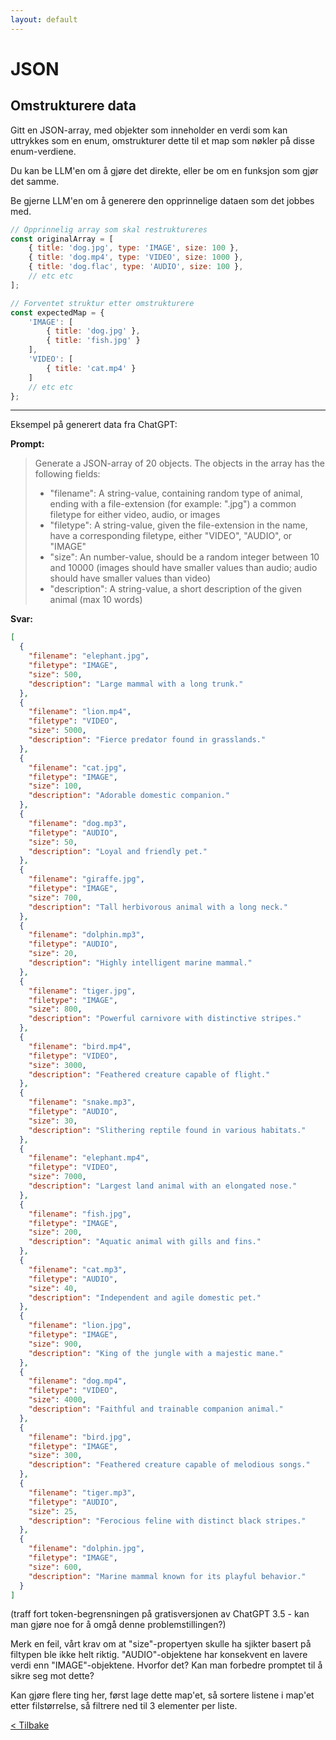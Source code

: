 ```yaml
---
layout: default
---
```


# JSON

## Omstrukturere data

Gitt en JSON-array, med objekter som inneholder en verdi som kan uttrykkes som en enum, omstrukturer dette til et map som
nøkler på disse enum-verdiene.

Du kan be LLM'en om å gjøre det direkte, eller be om en funksjon som gjør det samme.

Be gjerne LLM'en om å generere den opprinnelige dataen som det jobbes med.

```javascript
// Opprinnelig array som skal restruktureres
const originalArray = [
    { title: 'dog.jpg', type: 'IMAGE', size: 100 },
    { title: 'dog.mp4', type: 'VIDEO', size: 1000 },
    { title: 'dog.flac', type: 'AUDIO', size: 100 },
    // etc etc
];

// Forventet struktur etter omstrukturere
const expectedMap = {
    'IMAGE': [
        { title: 'dog.jpg' },
        { title: 'fish.jpg' }
    ],
    'VIDEO': [
        { title: 'cat.mp4' }
    ]
    // etc etc
};
```

---

Eksempel på generert data fra ChatGPT:

**Prompt:**
>Generate a JSON-array of 20 objects.
The objects in the array has the following fields:
>
>- "filename": A string-value, containing random type of animal, ending with a file-extension (for example: ".jpg") a common filetype for either video, audio, or images
>- "filetype": A string-value, given the file-extension in the name, have a corresponding filetype, either "VIDEO", "AUDIO", or "IMAGE"
>- "size": An number-value, should be a random integer between 10 and 10000 (images should have smaller values than audio; audio should have smaller values than video)
>- "description": A string-value, a short description of the given animal (max 10 words)

**Svar:**

```json
[
  {
    "filename": "elephant.jpg",
    "filetype": "IMAGE",
    "size": 500,
    "description": "Large mammal with a long trunk."
  },
  {
    "filename": "lion.mp4",
    "filetype": "VIDEO",
    "size": 5000,
    "description": "Fierce predator found in grasslands."
  },
  {
    "filename": "cat.jpg",
    "filetype": "IMAGE",
    "size": 100,
    "description": "Adorable domestic companion."
  },
  {
    "filename": "dog.mp3",
    "filetype": "AUDIO",
    "size": 50,
    "description": "Loyal and friendly pet."
  },
  {
    "filename": "giraffe.jpg",
    "filetype": "IMAGE",
    "size": 700,
    "description": "Tall herbivorous animal with a long neck."
  },
  {
    "filename": "dolphin.mp3",
    "filetype": "AUDIO",
    "size": 20,
    "description": "Highly intelligent marine mammal."
  },
  {
    "filename": "tiger.jpg",
    "filetype": "IMAGE",
    "size": 800,
    "description": "Powerful carnivore with distinctive stripes."
  },
  {
    "filename": "bird.mp4",
    "filetype": "VIDEO",
    "size": 3000,
    "description": "Feathered creature capable of flight."
  },
  {
    "filename": "snake.mp3",
    "filetype": "AUDIO",
    "size": 30,
    "description": "Slithering reptile found in various habitats."
  },
  {
    "filename": "elephant.mp4",
    "filetype": "VIDEO",
    "size": 7000,
    "description": "Largest land animal with an elongated nose."
  },
  {
    "filename": "fish.jpg",
    "filetype": "IMAGE",
    "size": 200,
    "description": "Aquatic animal with gills and fins."
  },
  {
    "filename": "cat.mp3",
    "filetype": "AUDIO",
    "size": 40,
    "description": "Independent and agile domestic pet."
  },
  {
    "filename": "lion.jpg",
    "filetype": "IMAGE",
    "size": 900,
    "description": "King of the jungle with a majestic mane."
  },
  {
    "filename": "dog.mp4",
    "filetype": "VIDEO",
    "size": 4000,
    "description": "Faithful and trainable companion animal."
  },
  {
    "filename": "bird.jpg",
    "filetype": "IMAGE",
    "size": 300,
    "description": "Feathered creature capable of melodious songs."
  },
  {
    "filename": "tiger.mp3",
    "filetype": "AUDIO",
    "size": 25,
    "description": "Ferocious feline with distinct black stripes."
  },
  {
    "filename": "dolphin.jpg",
    "filetype": "IMAGE",
    "size": 600,
    "description": "Marine mammal known for its playful behavior."
  }
]
```

(traff fort token-begrensningen på gratisversjonen av ChatGPT 3.5 - kan man gjøre noe for å omgå denne problemstillingen?)

Merk en feil, vårt krav om at "size"-propertyen skulle ha sjikter basert på filtypen ble ikke helt riktig.
"AUDIO"-objektene har konsekvent en lavere verdi enn "IMAGE"-objektene.
Hvorfor det? Kan man forbedre promptet til å sikre seg mot dette?

Kan gjøre flere ting her, først lage dette map'et, så sortere listene i map'et etter filstørrelse,
så filtrere ned til 3 elementer per liste.

[< Tilbake](../exercises.md)
